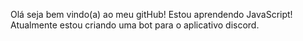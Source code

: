 Olá seja bem vindo(a) ao meu gitHub!
Estou aprendendo JavaScript!
Atualmente estou criando uma bot para o aplicativo discord.
